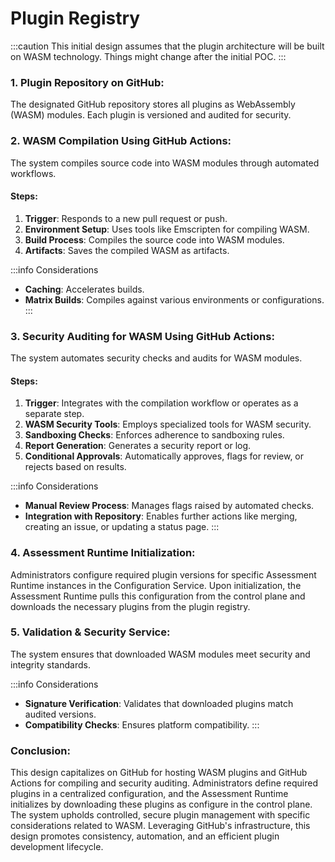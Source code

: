 # Plugin Registry

:::caution
This initial design assumes that the plugin architecture will be built on WASM technology. Things might change after the initial POC.
:::

### 1. **Plugin Repository on GitHub**:
The designated GitHub repository stores all plugins as WebAssembly (WASM) modules. Each plugin is versioned and audited for security.

### 2. **WASM Compilation Using GitHub Actions**:
The system compiles source code into WASM modules through automated workflows.

#### Steps:
1. **Trigger**: Responds to a new pull request or push.
2. **Environment Setup**: Uses tools like Emscripten for compiling WASM.
3. **Build Process**: Compiles the source code into WASM modules.
4. **Artifacts**: Saves the compiled WASM as artifacts.

:::info Considerations
- **Caching**: Accelerates builds.
- **Matrix Builds**: Compiles against various environments or configurations.
:::

### 3. **Security Auditing for WASM Using GitHub Actions**:
The system automates security checks and audits for WASM modules.

#### Steps:
1. **Trigger**: Integrates with the compilation workflow or operates as a separate step.
2. **WASM Security Tools**: Employs specialized tools for WASM security.
3. **Sandboxing Checks**: Enforces adherence to sandboxing rules.
4. **Report Generation**: Generates a security report or log.
5. **Conditional Approvals**: Automatically approves, flags for review, or rejects based on results.

:::info Considerations
- **Manual Review Process**: Manages flags raised by automated checks.
- **Integration with Repository**: Enables further actions like merging, creating an issue, or updating a status page.
:::

### 4. **Assessment Runtime Initialization**:
Administrators configure required plugin versions for specific Assessment Runtime instances in the Configuration Service. Upon initialization, the Assessment Runtime pulls this configuration from the control plane and downloads the necessary plugins from the plugin registry.

### 5. **Validation & Security Service**:
The system ensures that downloaded WASM modules meet security and integrity standards.

:::info Considerations
- **Signature Verification**: Validates that downloaded plugins match audited versions.
- **Compatibility Checks**: Ensures platform compatibility.
:::

### **Conclusion**:
This design capitalizes on GitHub for hosting WASM plugins and GitHub Actions for compiling and security auditing. Administrators define required plugins in a centralized configuration, and the Assessment Runtime initializes by downloading these plugins as configure in the control plane. The system upholds controlled, secure plugin management with specific considerations related to WASM. Leveraging GitHub's infrastructure, this design promotes consistency, automation, and an efficient plugin development lifecycle.
